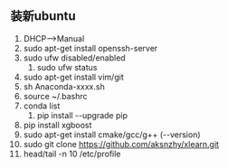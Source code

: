 ## 装新ubuntu ##
1. DHCP-->Manual
2. sudo apt-get install openssh-server
3. sudo ufw disabled/enabled
	1. sudo ufw status 
4. sudo apt-get install vim/git
5. sh Anaconda-xxxx.sh
6. source ~/.bashrc
7. conda list
	1. pip install --upgrade pip
8. pip install xgboost
9. sudo apt-get install cmake/gcc/g++  (--version)
10. sudo git clone https://github.com/aksnzhy/xlearn.git
11. head/tail -n 10 /etc/profile